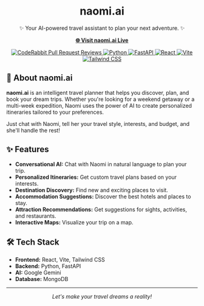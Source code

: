 <div align="center">
  <h1>naomi.ai</h1>
  <p>✨ Your AI-powered travel assistant to plan your next adventure. ✨</p>
  <p>
    <a href="https://noami-ai-248534326141.asia-south1.run.app"><strong>🌐 Visit naomi.ai Live</strong></a>
  </p>
  <p align="center">
    <a href="https://coderabbit.ai">
      <img src="https://img.shields.io/coderabbit/prs/github/Eshwarvijay007/tripper?utm_source=oss&utm_medium=github&utm_campaign=Eshwarvijay007%2Ftripper&labelColor=171717&color=FF570A&link=httpshttps%3A%2F%2Fcoderabbit.ai&label=CodeRabbit+Reviews" alt="CodeRabbit Pull Request Reviews" />
    </a>
    <a href="https://www.python.org/">
      <img src="https://img.shields.io/badge/python-3.8%2B-blue" alt="Python" />
    </a>
    <a href="https://fastapi.tiangolo.com/">
      <img src="https://img.shields.io/badge/FastAPI-005571?style=for-the-badge&logo=fastapi" alt="FastAPI" />
    </a>
    <a href="https://react.dev/">
      <img src="https://img.shields.io/badge/React-%2320232a.svg?style=for-the-badge&logo=react&logoColor=%2361DAFB" alt="React" />
    </a>
    <a href="https://vitejs.dev/">
      <img src="https://img.shields.io/badge/vite-%23646CFF.svg?style=for-the-badge&logo=vite&logoColor=white" alt="Vite" />
    </a>
    <a href="https://tailwindcss.com/">
      <img src="https://img.shields.io/badge/Tailwind_CSS-06B6D4?style=for-the-badge&logo=tailwind-css&logoColor=white" alt="Tailwind CSS" />
    </a>
  </p>
</div>

## 🚀 About naomi.ai

**naomi.ai** is an intelligent travel planner that helps you discover, plan, and book your dream trips. Whether you're looking for a weekend getaway or a multi-week expedition, Naomi uses the power of AI to create personalized itineraries tailored to your preferences.

Just chat with Naomi, tell her your travel style, interests, and budget, and she'll handle the rest!

## ✨ Features

*   **Conversational AI:** Chat with Naomi in natural language to plan your trip.
*   **Personalized Itineraries:** Get custom travel plans based on your interests.
*   **Destination Discovery:** Find new and exciting places to visit.
*   **Accommodation Suggestions:** Discover the best hotels and places to stay.
*   **Attraction Recommendations:** Get suggestions for sights, activities, and restaurants.
*   **Interactive Maps:** Visualize your trip on a map.

## 🛠️ Tech Stack

*   **Frontend:** React, Vite, Tailwind CSS
*   **Backend:** Python, FastAPI
*   **AI:** Google Gemini
*   **Database:** MongoDB

---

<p align="center">
  <em>Let's make your travel dreams a reality!</em>
</p>
</p>
